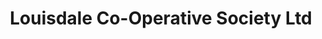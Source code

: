 ---
title: "Louisdale Co-Operative Society Ltd"
url: /louisdale/louisdale-co-operative-society-ltd/
shop: supermarket
---